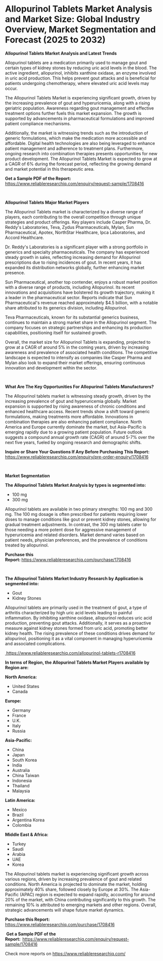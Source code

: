 <p><h1>Allopurinol Tablets Market Analysis and Market Size: Global Industry Overview, Market Segmentation and Forecast (2025 to 2032)</h1></p><p><strong>Allopurinol Tablets Market Analysis and Latest Trends</strong></p>
<p><p>Allopurinol tablets are a medication primarily used to manage gout and certain types of kidney stones by reducing uric acid levels in the blood. The active ingredient, allopurinol, inhibits xanthine oxidase, an enzyme involved in uric acid production. This helps prevent gout attacks and is beneficial for patients undergoing chemotherapy, where elevated uric acid levels may occur.</p><p>The Allopurinol Tablets Market is experiencing significant growth, driven by the increasing prevalence of gout and hyperuricemia, along with a rising geriatric population. Awareness regarding gout management and effective treatment options further fuels this market expansion. The growth is supported by advancements in pharmaceutical formulations and improved patient compliance mechanisms.</p><p>Additionally, the market is witnessing trends such as the introduction of generic formulations, which make the medication more accessible and affordable. Digital health technologies are also being leveraged to enhance patient management and adherence to treatment plans. Furthermore, ongoing research into combination therapies presents opportunities for new product development. The Allopurinol Tablets Market is expected to grow at a CAGR of 6% during the forecast period, reflecting the growing demand and market potential in this therapeutic area.</p></p>
<p><strong>Get a Sample PDF of the Report:&nbsp;</strong> <a href="https://www.reliableresearchiq.com/enquiry/request-sample/1708416?utm_campaign=2752&utm_medium=2&utm_source=Github&utm_content=ia&utm_term=08032025&utm_id=allopurinol-tablets">https://www.reliableresearchiq.com/enquiry/request-sample/1708416</a></p>
<p>&nbsp;</p>
<p><strong>Allopurinol Tablets Major Market Players</strong></p>
<p><p>The Allopurinol Tablets market is characterized by a diverse range of players, each contributing to the overall competition through unique strategies and product offerings. Key players include Casper Pharma, Dr. Reddy's Laboratories, Teva, Zydus Pharmaceuticals, Mylan, Sun Pharmaceutical, Apotex, NorthStar Healthcare, Ipca Laboratories, and Accord Healthcare. </p><p>Dr. Reddy's Laboratories is a significant player with a strong portfolio in generics and specialty pharmaceuticals. The company has experienced steady growth in sales, reflecting increasing demand for Allopurinol prescriptions due to rising incidences of gout. In recent years, it has expanded its distribution networks globally, further enhancing market presence.</p><p>Sun Pharmaceutical, another top contender, enjoys a robust market position with a diverse range of products, including Allopurinol. Its recent innovations and acquisitions have bolstered its growth trajectory, making it a leader in the pharmaceutical sector. Reports indicate that Sun Pharmaceutical's revenue reached approximately $4.5 billion, with a notable share attributed to its generics division, including Allopurinol.</p><p>Teva Pharmaceuticals, known for its substantial generics business, continues to maintain a strong market share in the Allopurinol segment. The company focuses on strategic partnerships and enhancing its production capabilities, positioning itself for sustained growth.</p><p>Overall, the market size for Allopurinol Tablets is expanding, projected to grow at a CAGR of around 5% in the coming years, driven by increasing awareness and prevalence of associated health conditions. The competitive landscape is expected to intensify as companies like Casper Pharma and Mylan also look to expand their market offerings, ensuring continuous innovation and development within the sector.</p></p>
<p>&nbsp;</p>
<p><strong>What Are The Key Opportunities For Allopurinol Tablets Manufacturers?</strong></p>
<p><p>The Allopurinol tablets market is witnessing steady growth, driven by the increasing prevalence of gout and hyperuricemia globally. Market expansion is supported by rising awareness of chronic conditions and enhanced healthcare access. Recent trends show a shift toward generic formulations, making treatments more affordable. Innovations in combination therapies are also enhancing patient compliance. North America and Europe currently dominate the market, but Asia-Pacific is emerging rapidly due to a growing patient population. Future outlook suggests a compound annual growth rate (CAGR) of around 5-7% over the next five years, fueled by ongoing research and demographic shifts.</p></p>
<p><strong>Inquire or Share Your Questions If Any Before Purchasing This Report:</strong> <a href="https://www.reliableresearchiq.com/enquiry/pre-order-enquiry/1708416?utm_campaign=2752&utm_medium=2&utm_source=Github&utm_content=ia&utm_term=08032025&utm_id=allopurinol-tablets">https://www.reliableresearchiq.com/enquiry/pre-order-enquiry/1708416</a></p>
<p>&nbsp;</p>
<p><strong>Market Segmentation</strong></p>
<p><strong>The Allopurinol Tablets Market Analysis by types is segmented into:</strong></p>
<p><ul><li>100 mg</li><li>300 mg</li></ul></p>
<p><p>Allopurinol tablets are available in two primary strengths: 100 mg and 300 mg. The 100 mg dosage is often prescribed for patients requiring lower doses to manage conditions like gout or prevent kidney stones, allowing for gradual treatment adjustments. In contrast, the 300 mg tablets cater to those needing a more potent dose for aggressive management of hyperuricemia and related disorders. Market demand varies based on patient needs, physician preferences, and the prevalence of conditions treated by allopurinol.</p></p>
<p><strong>Purchase this Report:&nbsp;</strong><a href="https://www.reliableresearchiq.com/purchase/1708416?utm_campaign=2752&utm_medium=2&utm_source=Github&utm_content=ia&utm_term=08032025&utm_id=allopurinol-tablets">https://www.reliableresearchiq.com/purchase/1708416</a></p>
<p>&nbsp;</p>
<p><strong>The Allopurinol Tablets Market Industry Research by Application is segmented into:</strong></p>
<p><ul><li>Gout</li><li>Kidney Stones</li></ul></p>
<p><p>Allopurinol tablets are primarily used in the treatment of gout, a type of arthritis characterized by high uric acid levels leading to painful inflammation. By inhibiting xanthine oxidase, allopurinol reduces uric acid production, preventing gout attacks. Additionally, it serves as a proactive measure against kidney stones formed from uric acid, promoting better kidney health. The rising prevalence of these conditions drives demand for allopurinol, positioning it as a vital component in managing hyperuricemia and associated complications.</p></p>
<p><a href="https://www.reliableresearchiq.com/allopurinol-tablets-r1708416?utm_campaign=2752&utm_medium=2&utm_source=Github&utm_content=ia&utm_term=08032025&utm_id=allopurinol-tablets">&nbsp;https://www.reliableresearchiq.com/allopurinol-tablets-r1708416</a></p>
<p><strong>In terms of Region, the Allopurinol Tablets Market Players available by Region are:</strong></p>
<p>
    <p> <strong> North America: </strong>
        <ul>
            <li>United States</li>
            <li>Canada</li>
        </ul>
        </p> 
    <p> <strong> Europe: </strong>
        <ul>
            <li>Germany</li>
            <li>France</li>
            <li>U.K.</li>
            <li>Italy</li>
            <li>Russia</li>
        </ul>
        </p> 
    <p> <strong> Asia-Pacific: </strong>
        <ul>
            <li>China</li>
            <li>Japan</li>
            <li>South Korea</li>
            <li>India</li>
            <li>Australia</li>
            <li>China Taiwan</li>
            <li>Indonesia</li>
            <li>Thailand</li>
            <li>Malaysia</li>
        </ul>
        </p> 
    <p> <strong> Latin America: </strong>
        <ul>
            <li>Mexico</li>
            <li>Brazil</li>
            <li>Argentina Korea</li>
            <li>Colombia</li>
        </ul>
        </p> 
    <p> <strong> Middle East & Africa: </strong>
        <ul>
            <li>Turkey</li>
            <li>Saudi</li>
            <li>Arabia</li>
            <li>UAE</li>
            <li>Korea</li>
        </ul>
    </p>
    </p>
<p><p>The Allopurinol tablets market is experiencing significant growth across various regions, driven by increasing prevalence of gout and related conditions. North America is projected to dominate the market, holding approximately 40% share, followed closely by Europe at 30%. The Asia-Pacific (APAC) region is expected to expand rapidly, accounting for around 20% of the market, with China contributing significantly to this growth. The remaining 10% is attributed to emerging markets and other regions. Overall, strategic advancements will shape future market dynamics.</p></p>
<p><strong>Purchase this Report: </strong><a href="https://www.reliableresearchiq.com/purchase/1708416?utm_campaign=2752&utm_medium=2&utm_source=Github&utm_content=ia&utm_term=08032025&utm_id=allopurinol-tablets">https://www.reliableresearchiq.com/purchase/1708416</a></p>
<p>&nbsp;<strong>Get a Sample PDF of the Report:&nbsp;&nbsp;</strong><a href="https://www.reliableresearchiq.com/enquiry/request-sample/1708416?utm_campaign=2752&utm_medium=2&utm_source=Github&utm_content=ia&utm_term=08032025&utm_id=allopurinol-tablets">https://www.reliableresearchiq.com/enquiry/request-sample/1708416</a></p>
<p><strong></strong></p>
<p>Check more reports on <a href="https://www.reliableresearchiq.com/?utm_campaign=2752&utm_medium=2&utm_source=Github&utm_content=ia&utm_term=08032025&utm_id=allopurinol-tablets">https://www.reliableresearchiq.com/</a></p>